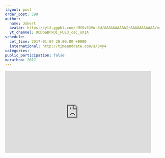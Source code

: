 ```yaml
---
layout: post
order_post: 590
author:
  name: Jokert
  avatar: https://yt3.ggpht.com/-MVSv5GVo-3U/AAAAAAAAAAI/AAAAAAAAAAA/v42JSE6VhkU/s88-c-k-no-mo-rj-c0xffffff/photo.jpg
  yt_channel: UCDoaBPkOi_FUE3_ceC_oX1A
schedule:
  cet_time: 2017-01-07 20:00:00 +0000
  international: http://timeanddate.com/s/34y4
categories:
public_participation: false
marathon: 2017
---
```

<iframe width="475" height="267" src="https://www.youtube.com/embed/V3otQyRThiw" frameborder="0" allowfullscreen></iframe>
